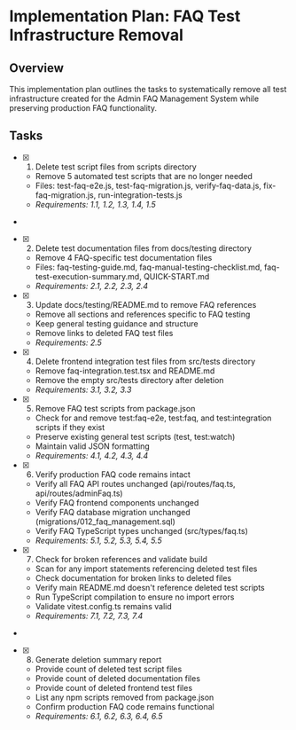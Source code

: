 # Implementation Plan: FAQ Test Infrastructure Removal

## Overview

This implementation plan outlines the tasks to systematically remove all test infrastructure created for the Admin FAQ Management System while preserving production FAQ functionality.

## Tasks

- [x] 1. Delete test script files from scripts directory

  - Remove 5 automated test scripts that are no longer needed
  - Files: test-faq-e2e.js, test-faq-migration.js, verify-faq-data.js, fix-faq-migration.js, run-integration-tests.js
  - _Requirements: 1.1, 1.2, 1.3, 1.4, 1.5_

-

- [x] 2. Delete test documentation files from docs/testing directory

  - Remove 4 FAQ-specific test documentation files
  - Files: faq-testing-guide.md, faq-manual-testing-checklist.md, faq-test-execution-summary.md, QUICK-START.md
  - _Requirements: 2.1, 2.2, 2.3, 2.4_

- [x] 3. Update docs/testing/README.md to remove FAQ references

  - Remove all sections and references specific to FAQ testing
  - Keep general testing guidance and structure
  - Remove links to deleted FAQ test files
  - _Requirements: 2.5_


- [x] 4. Delete frontend integration test files from src/tests directory







  - Remove faq-integration.test.tsx and README.md
  - Remove the empty src/tests directory after deletion
  - _Requirements: 3.1, 3.2, 3.3_

- [x] 5. Remove FAQ test scripts from package.json






  - Check for and remove test:faq-e2e, test:faq, and test:integration scripts if they exist
  - Preserve existing general test scripts (test, test:watch)
  - Maintain valid JSON formatting
  - _Requirements: 4.1, 4.2, 4.3, 4.4_

- [x] 6. Verify production FAQ code remains intact






  - Verify all FAQ API routes unchanged (api/routes/faq.ts, api/routes/adminFaq.ts)
  - Verify FAQ frontend components unchanged
  - Verify FAQ database migration unchanged (migrations/012_faq_management.sql)
  - Verify FAQ TypeScript types unchanged (src/types/faq.ts)
  - _Requirements: 5.1, 5.2, 5.3, 5.4, 5.5_


- [x] 7. Check for broken references and validate build





  - Scan for any import statements referencing deleted test files
  - Check documentation for broken links to deleted files
  - Verify main README.md doesn't reference deleted test scripts
  - Run TypeScript compilation to ensure no import errors
  - Validate vitest.config.ts remains valid
  - _Requirements: 7.1, 7.2, 7.3, 7.4_

-

- [x] 8. Generate deletion summary report



  - Provide count of deleted test script files
  - Provide count of deleted documentation files
  - Provide count of deleted frontend test files
  - List any npm scripts removed from package.json
  - Confirm production FAQ code remains functional
  - _Requirements: 6.1, 6.2, 6.3, 6.4, 6.5_
